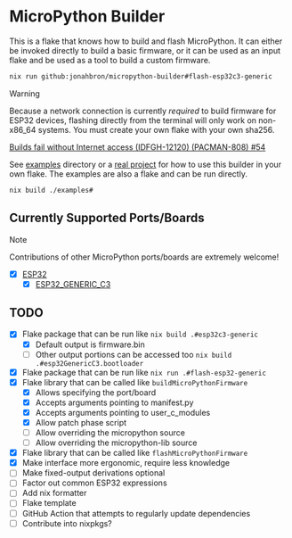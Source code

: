 # MicroPython Builder

This is a flake that knows how to build and flash MicroPython.  It can either
be invoked directly to build a basic firmware, or it can be used as an input
flake and be used as a tool to build a custom firmware.

```bash
nix run github:jonahbron/micropython-builder#flash-esp32c3-generic
```

> [!WARNING]
> Because a network connection is currently _required_ to build firmware for
> ESP32 devices, flashing directly from the terminal will only work on non-x86_64
> systems.  You must create your own flake with your own sha256.
>
> [Builds fail without Internet access (IDFGH-12120) (PACMAN-808) #54][esp-idf]

See [examples](./examples) directory or a [real project][usage] for how to use
this builder in your own flake. The examples are also a flake and can be run
directly.

```bash
nix build ./examples#
```

## Currently Supported Ports/Boards

> [!NOTE]
> Contributions of other MicroPython ports/boards are extremely welcome!

- [x] [ESP32][esp32]
  - [x] [ESP32_GENERIC_C3][esp32c3-generic]

## TODO
- [x] Flake package that can be run like `nix build .#esp32c3-generic`
  - [x] Default output is firmware.bin
  - [ ] Other output portions can be accessed too `nix build .#esp32GenericC3.bootloader`
- [x] Flake package that can be run like `nix run .#flash-esp32-generic`
- [x] Flake library that can be called like `buildMicroPythonFirmware`
  - [x] Allows specifying the port/board
  - [x] Accepts arguments pointing to manifest.py
  - [x] Accepts arguments pointing to user_c_modules
  - [x] Allow patch phase script
  - [ ] Allow overriding the micropython source
  - [ ] Allow overriding the micropython-lib source
- [x] Flake library that can be called like `flashMicroPythonFirmware`
- [x] Make interface more ergonomic, require less knowledge
- [ ] Make fixed-output derivations optional
- [ ] Factor out common ESP32 expressions
- [ ] Add nix formatter
- [ ] Flake template
- [ ] GitHub Action that attempts to regularly update dependencies
- [ ] Contribute into nixpkgs?

[esp-idf]: https://github.com/espressif/idf-component-manager/issues/54
[usage]: https://git.sr.ht/~jonahbron/doorbell/tree/17a3b500eadaea10a203baa3f078df4f40ce0f45/item/firmware.nix
[esp32]: https://github.com/micropython/micropython/tree/master/ports/esp32
[esp32c3-generic]: https://github.com/micropython/micropython/tree/master/ports/esp32/boards/ESP32_GENERIC_C3
